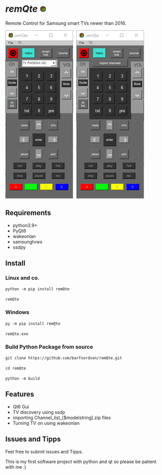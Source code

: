  # *remQte*              ![onoff](https://raw.githubusercontent.com/barfnordsen/remQte/main/src/remQte/docs/img/icon.png) 

Remote Control for Samsung smart TVs newer than 2016.


![screenshot remQte main window](https://raw.githubusercontent.com/barfnordsen/remQte/main/src/remQte/docs/img/screenshot.png)

## Requirements
* python3.9+
* PyQt6
* wakeonlan
* samsungtvws
* ssdpy

## Install

### Linux and co.
```
python -m pip install remQte

remQte
```
### Windows
```
py -m pip install remQte

remQte.exe
```

### Build Python Package from source

```
git clone https://github.com/barfnordsen/remQte.git

cd remQte

python -m build

```
## Features

* Qt6 Gui
* TV discovery using ssdp
* importing Channel_list_[$modelstring].zip files
* Turning TV on using wakeonlan

## Issues and Tipps

Feel free to submit issues and Tipps.

This is my first software project with python and qt so please be patient with me :)



